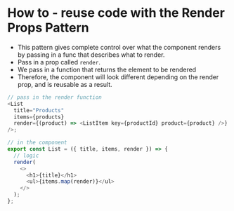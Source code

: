 # How to - reuse code with the Render Props Pattern

- This pattern gives complete control over what the component renders by passing in a func that describes what to render.
- Pass in a prop called `render`.
- We pass in a function that returns the element to be rendered
- Therefore, the component will look different depending on the render prop, and is reusable as a result.

```ts
// pass in the render function
<List
  title="Products"
  items={products}
  render={(product) => <ListItem key={productId} product={product} />}
/>;

// in the component
export const List = ({ title, items, render }) => {
  // logic
  render(
    <>
      <h1>{title}</h1>
      <ul>{items.map(render)}</ul>
    </>
  );
};
```
